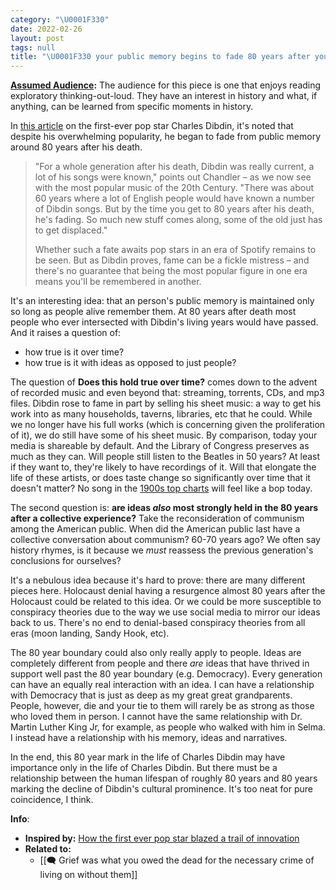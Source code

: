 ```yaml
---
category: "\U0001F330"
date: 2022-02-26
layout: post
tags: null
title: "\U0001F330 your public memory begins to fade 80 years after your death"
---
```


**[Assumed Audience](https://maggieappleton.com/assumed-audience):** The audience for this piece is one that enjoys reading exploratory thinking-out-loud. They have an interest in history and what, if anything, can be learned from specific moments in history.

In [this article](https://www.bbc.com/culture/article/20220223-how-the-first-ever-pop-star-blazed-a-trail-of-innovation) on the first-ever pop star Charles Dibdin, it's noted that despite his overwhelming popularity, he began to fade from public memory around 80 years after his death.

> "For a whole generation after his death, Dibdin was really current, a lot of his songs were known," points out Chandler – as we now see with the most popular music of the 20th Century. "There was about 60 years where a lot of English people would have known a number of Dibdin songs. But by the time you get to 80 years after his death, he's fading. So much new stuff comes along, some of the old just has to get displaced."
> 
> Whether such a fate awaits pop stars in an era of Spotify remains to be seen. But as Dibdin proves, fame can be a fickle mistress – and there's no guarantee that being the most popular figure in one era means you'll be remembered in another.

It's an interesting idea: that an person's public memory is maintained only so long as people alive remember them. At 80 years after death most people who ever intersected with Dibdin's living years would have passed. And it raises a question of:
- how true is it over time?
- how true is it with ideas as opposed to just people?

The question of **Does this hold true over time?** comes down to the advent of recorded music and even beyond that: streaming, torrents, CDs, and mp3 files. Dibdin rose to fame in part by selling his sheet music: a way to get his work into as many households, taverns, libraries, etc that he could. While we no longer have his full works (which is concerning given the proliferation of it), we do still have some of his sheet music. By comparison, today your media is shareable by default. And the Library of Congress preserves as much as they can. Will people still listen to the Beatles in 50 years? At least if they want to, they're likely to have recordings of it. Will that elongate the life of these artists, or does taste change so significantly over time that it doesn't matter? No song in the [1900s top charts](https://playback.fm/charts/top-100-songs/1900) will feel like a bop today.

The second question is: **are ideas _also_ most strongly held in the 80 years after a collective experience?** Take the reconsideration of communism among the American public. When did the American public last have a collective conversation about communism? 60-70 years ago? We often say history rhymes, is it because we _must_ reassess the previous generation's conclusions for ourselves?

It's a nebulous idea because it's hard to prove: there are many different pieces here. Holocaust denial having a resurgence almost 80 years after the Holocaust could be related to this idea. Or we could be more susceptible to conspiracy theories due to the way we use social media to mirror our ideas back to us. There's no end to denial-based conspiracy theories from all eras (moon landing, Sandy Hook, etc).

The 80 year boundary could also only really apply to people. Ideas are completely different from people and there _are_ ideas that have thrived in support well past the 80 year boundary (e.g. Democracy). Every generation can have an equally real interaction with an idea. I can have a relationship with Democracy that is just as deep as my great great grandparents. People, however, die and your tie to them will rarely be as strong as those who loved them in person. I cannot have the same relationship with Dr. Martin Luther King Jr, for example, as people who walked with him in Selma. I instead have a relationship with his memory, ideas and narratives.

In the end, this 80 year mark in the life of Charles Dibdin may have importance only in the life of Charles Dibdin. But there must be a relationship between the human lifespan of roughly 80 years and 80 years marking the decline of Dibdin's cultural prominence. It's too neat for pure coincidence, I think.

**Info**:
- **Inspired by:** [How the first ever pop star blazed a trail of innovation](https://www.bbc.com/culture/article/20220223-how-the-first-ever-pop-star-blazed-a-trail-of-innovation)
- **Related to:** 
	- [[🗨️ Grief was what you owed the dead for the necessary crime of living on without them]]